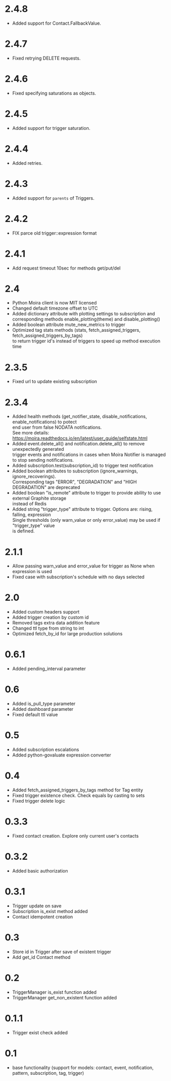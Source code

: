 # 2.4.8
- Added support for Contact.FallbackValue.

# 2.4.7
- Fixed retrying DELETE requests.

# 2.4.6
- Fixed specifying saturations as objects.

# 2.4.5
- Added support for trigger saturation.

# 2.4.4
- Added retries.

# 2.4.3
- Added support for `parents` of Triggers.

# 2.4.2
- FIX parce old trigger::expression format

# 2.4.1
- Add request timeout 10sec for methods get/put/del

# 2.4

- Python Moira client is now MIT licensed
- Changed default timezone offset to UTC
- Added dictionary attribute with plotting settings to subscription and<br/>
  corresponding methods enable_plotting(theme) and disable_plotting()
- Added boolean attribute mute_new_metrics to trigger
- Optimized tag stats methods (stats, fetch_assigned_triggers, fetch_assigned_triggers_by_tags)<br/>
to return trigger id's instead of triggers to speed up method execution time

# 2.3.5
- Fixed url to update existing subscription

# 2.3.4

- Added health methods (get_notifier_state, disable_notifications, enable_notifications) to potect<br/>
  end user from false NODATA notifications. <br/>
  See more details: https://moira.readthedocs.io/en/latest/user_guide/selfstate.html
- Added event.delete_all() and notification.delete_all() to remove unexpectedly generated<br/>
  trigger events and notifications in cases when Moira Notifier is managed to stop sending notifications.
- Added subscription.test(subscription_id) to trigger test notification
- Added boolean attributes to subscription (ignore_warnings, ignore_recoverings).<br/>
  Corresponding tags "ERROR", "DEGRADATION" and "HIGH DEGRADATION" are deprecated
- Added boolean "is_remote" attribute to trigger to provide ability to use external Graphite storage<br/>
  instead of Redis
- Added string "trigger_type" attribute to trigger. Options are: rising, falling, expression<br/>
  Single thresholds (only warn_value or only error_value) may be used if "trigger_type" value<br/>
  is defined.

# 2.1.1
- Allow passing warn_value and error_value for trigger as None when expression is used
- Fixed case with subscription's schedule with no days selected

# 2.0
- Added custom headers support
- Added trigger creation by custom id
- Removed tags extra data addition feature
- Changed ttl type from string to int
- Optimized fetch_by_id for large production solutions

# 0.6.1
- Added pending_interval parameter

# 0.6
- Added is_pull_type parameter
- Added dashboard parameter
- Fixed default ttl value

# 0.5
- Added subscription escalations
- Added python-govaluate expression converter

# 0.4
- Added fetch_assigned_triggers_by_tags method for Tag entity
- Fixed trigger existence check. Check equals by casting to sets
- Fixed trigger delete logic

# 0.3.3
- Fixed contact creation. Explore only current user's contacts

# 0.3.2
- Added basic authorization

# 0.3.1
- Trigger update on save
- Subscription is_exist method added
- Contact idempotent creation

# 0.3
- Store id in Trigger after save of existent trigger
- Add get_id Contact method

# 0.2
- TriggerManager is_exist function added
- TriggerManager get_non_existent function added

# 0.1.1
- Trigger exist check added

# 0.1
- base functionality (support for models: contact, event, notification, pattern, subscription, tag, trigger)
